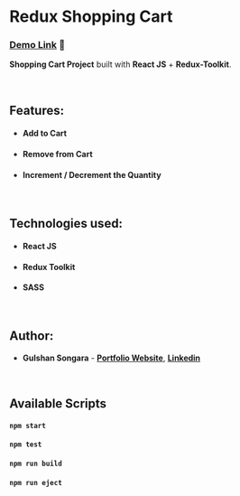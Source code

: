 # Redux Shopping Cart

### [Demo Link](https://reduxtoolkit-shop-cart.netlify.app/) 🔗

**Shopping Cart Project** built with **React JS** + **Redux-Toolkit**.

<br/>

## Features:

- #### Add to Cart
- #### Remove from Cart
- #### Increment / Decrement the Quantity

<br/>

## Technologies used:

- #### **React JS**
- #### **Redux Toolkit**
- #### **SASS**

<br/>

## Author:

- **Gulshan Songara** - **[Portfolio Website](https://gulshansongara.netlify.app)**, **[Linkedin](https://www.linkedin.com/in/gulshan-songara/)**

<br/>

## Available Scripts

#### `npm start`

#### `npm test`

#### `npm run build`

#### `npm run eject`
